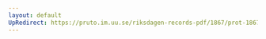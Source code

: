 ```yaml
---
layout: default
UpRedirect: https://pruto.im.uu.se/riksdagen-records-pdf/1867/prot-1867--ak--119/prot-1867--ak--119_001.pdf
---
```

